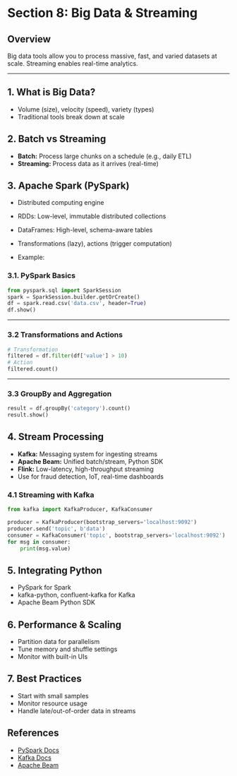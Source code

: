# Section 8: Big Data & Streaming

## Overview
Big data tools allow you to process massive, fast, and varied datasets at scale. Streaming enables real-time analytics.

---

## 1. What is Big Data?
- Volume (size), velocity (speed), variety (types)
- Traditional tools break down at scale

## 2. Batch vs Streaming
- **Batch:** Process large chunks on a schedule (e.g., daily ETL)
- **Streaming:** Process data as it arrives (real-time)

## 3. Apache Spark (PySpark)
- Distributed computing engine
- RDDs: Low-level, immutable distributed collections
- DataFrames: High-level, schema-aware tables
- Transformations (lazy), actions (trigger computation)

- Example:

### 3.1. PySpark Basics
```python
from pyspark.sql import SparkSession
spark = SparkSession.builder.getOrCreate()
df = spark.read.csv('data.csv', header=True)
df.show()
```

---

### 3.2 Transformations and Actions
```python
# Transformation
filtered = df.filter(df['value'] > 10)
# Action
filtered.count()
```

---

### 3.3 GroupBy and Aggregation
```python
result = df.groupBy('category').count()
result.show()
```


## 4. Stream Processing
- **Kafka:** Messaging system for ingesting streams
- **Apache Beam:** Unified batch/stream, Python SDK
- **Flink:** Low-latency, high-throughput streaming
- Use for fraud detection, IoT, real-time dashboards

### 4.1 Streaming with Kafka
```python
from kafka import KafkaProducer, KafkaConsumer

producer = KafkaProducer(bootstrap_servers='localhost:9092')
producer.send('topic', b'data')
consumer = KafkaConsumer('topic', bootstrap_servers='localhost:9092')
for msg in consumer:
    print(msg.value)
```

## 5. Integrating Python
- PySpark for Spark
- kafka-python, confluent-kafka for Kafka
- Apache Beam Python SDK

## 6. Performance & Scaling
- Partition data for parallelism
- Tune memory and shuffle settings
- Monitor with built-in UIs

## 7. Best Practices
- Start with small samples
- Monitor resource usage
- Handle late/out-of-order data in streams

## References
- [PySpark Docs](https://spark.apache.org/docs/latest/api/python/)
- [Kafka Docs](https://kafka.apache.org/documentation/)
- [Apache Beam](https://beam.apache.org/)
